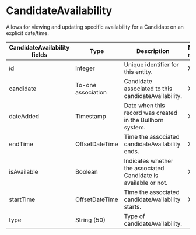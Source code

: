 # CandidateAvailability

Allows for viewing and updating specific availability for a Candidate on an explicit date/time.

<table>
    <colgroup>
        <col width="20%" />
        <col width="20%" />
        <col width="20%" />
        <col width="20%" />
        <col width="20%" />
    </colgroup>
    <thead>
        <tr class="header">
            <th>CandidateAvailability fields</th>
            <th>Type</th>
            <th>Description</th>
            <th>Not null</th>
            <th>Read-only</th>
        </tr>
    </thead>
    <tbody>
        <tr class="even">
            <td>id</td>
            <td>Integer</td>
            <td>Unique identifier for this entity.</td>
            <td>X</td>
            <td>X</td>
        </tr>
        <tr class="odd">
            <td>candidate</td>
            <td>To-one association</td>
            <td>Candidate associated to this candidateAvailability.</td>
            <td>X</td>
            <td></td>
        </tr>
        <tr class="even">
            <td>dateAdded</td>
            <td>Timestamp</td>
            <td>Date when this record was created in the Bullhorn system.</td>
            <td>X</td>
            <td></td>
        </tr>
        <tr class="odd">
            <td>endTime</td>
            <td>OffsetDateTime</td>
            <td>Time the associated candidateAvailability ends.</td>
            <td>X</td>
            <td></td>
        </tr>
        <tr class="even">
            <td>isAvailable</td>
            <td>Boolean</td>
            <td>Indicates whether the associated Candidate is available or not.</td>
            <td>X</td>
            <td></td>
        </tr>
        <tr class="odd">
            <td>startTime</td>
            <td>OffsetDateTime</td>
            <td>Time the associated candidateAvailability starts.</td>
            <td>X</td>
            <td></td>
        </tr>
        <tr class="even">
            <td>type</td>
            <td>String (50)</td>
            <td>Type of candidateAvailability.</td>
            <td></td>
            <td></td>
        </tr>
    </tbody>
</table>
